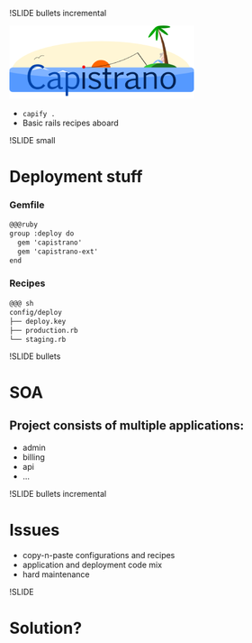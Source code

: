 !SLIDE bullets incremental

![Capistrano logo](../images/capistrano.png)

* `capify .`
* Basic rails recipes aboard

!SLIDE small
# Deployment stuff

### Gemfile

    @@@ruby
    group :deploy do
      gem 'capistrano'
      gem 'capistrano-ext'
    end

### Recipes

    @@@ sh
    config/deploy
    ├── deploy.key
    ├── production.rb
    └── staging.rb

!SLIDE bullets

# SOA

## Project consists of multiple applications:

* admin
* billing
* api
* ...

!SLIDE bullets incremental
# Issues

* copy-n-paste configurations and recipes
* application and deployment code mix
* hard maintenance

!SLIDE
# Solution?
